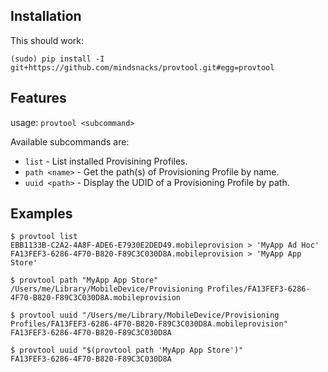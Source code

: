 Installation
------------

This should work:

    (sudo) pip install -I git+https://github.com/mindsnacks/provtool.git#egg=provtool

Features
--------

usage: `provtool <subcommand>`

Available subcommands are:

 * `list`            - List installed Provisining Profiles.
 * `path <name>`     - Get the path(s) of Provisioning Profile by name.
 * `uuid <path>`     - Display the UDID of a Provisioning Profile by path.


Examples
--------

	$ provtool list
	EBB1133B-C2A2-4A8F-ADE6-E7930E2DED49.mobileprovision > 'MyApp Ad Hoc'
	FA13FEF3-6286-4F70-B820-F89C3C030D8A.mobileprovision > 'MyApp App Store'

	$ provtool path "MyApp App Store"
	/Users/me/Library/MobileDevice/Provisioning Profiles/FA13FEF3-6286-4F70-B820-F89C3C030D8A.mobileprovision

	$ provtool uuid "/Users/me/Library/MobileDevice/Provisioning Profiles/FA13FEF3-6286-4F70-B820-F89C3C030D8A.mobileprovision"
	FA13FEF3-6286-4F70-B820-F89C3C030D8A

	$ provtool uuid "$(provtool path 'MyApp App Store')" 
	FA13FEF3-6286-4F70-B820-F89C3C030D8A
